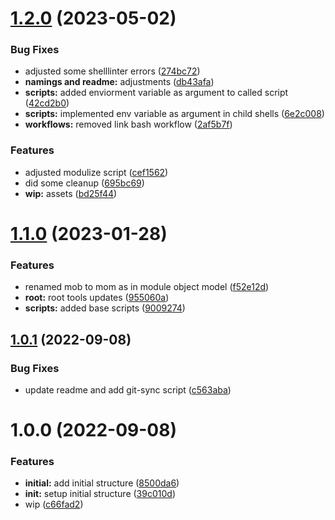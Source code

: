 # [1.2.0](https://github.com/paulAlexSerban/mod--boilerplate-starter-kit/compare/v1.1.0...v1.2.0) (2023-05-02)


### Bug Fixes

* adjusted some shelllinter errors ([274bc72](https://github.com/paulAlexSerban/mod--boilerplate-starter-kit/commit/274bc724400c9c1392c7244f3ab706595bde0f14))
* **namings and readme:** adjustments ([db43afa](https://github.com/paulAlexSerban/mod--boilerplate-starter-kit/commit/db43afaed50c8d2c0e5e31dbcaa8e5e5c0c6f6bc))
* **scripts:** added enviorment variable as argument to called script ([42cd2b0](https://github.com/paulAlexSerban/mod--boilerplate-starter-kit/commit/42cd2b0837bdea3bb85ec1c580c015989ccfd592))
* **scripts:** implemented env variable as argument in child shells ([6e2c008](https://github.com/paulAlexSerban/mod--boilerplate-starter-kit/commit/6e2c00848b988bdff684dfe420d1c0f2a50de3fd))
* **workflows:** removed link bash workflow ([2af5b7f](https://github.com/paulAlexSerban/mod--boilerplate-starter-kit/commit/2af5b7f101ac3082837146b63f2471e0e756c863))


### Features

* adjusted modulize script ([cef1562](https://github.com/paulAlexSerban/mod--boilerplate-starter-kit/commit/cef1562168f4daabde216a42eecf57b86f4dbf7d))
* did some cleanup ([695bc69](https://github.com/paulAlexSerban/mod--boilerplate-starter-kit/commit/695bc69ecd130e57440fa9d441efac3c59d5d976))
* **wip:** assets ([bd25f44](https://github.com/paulAlexSerban/mod--boilerplate-starter-kit/commit/bd25f44bfbb4405061c8ebb4312c8d541defb005))

# [1.1.0](https://github.com/paulAlexSerban/mod--boilerplate-starter-kit/compare/v1.0.1...v1.1.0) (2023-01-28)


### Features

* renamed mob to mom as in module object model ([f52e12d](https://github.com/paulAlexSerban/mod--boilerplate-starter-kit/commit/f52e12d40a84025cf98e6092eb6835c2757aec55))
* **root:** root tools updates ([955060a](https://github.com/paulAlexSerban/mod--boilerplate-starter-kit/commit/955060af095c5508326f4d7e668ef7888845ecb4))
* **scripts:** added base scripts ([9009274](https://github.com/paulAlexSerban/mod--boilerplate-starter-kit/commit/9009274c64c9d97ffbaca131e06652f75239f43e))

## [1.0.1](https://github.com/paulAlexSerban/tpl--clean-boilerplate/compare/v1.0.0...v1.0.1) (2022-09-08)


### Bug Fixes

* update readme and add git-sync script ([c563aba](https://github.com/paulAlexSerban/tpl--clean-boilerplate/commit/c563aba32ee9ac683aca78703d0aa82af7104239))

# 1.0.0 (2022-09-08)

### Features

- **initial:** add initial structure ([8500da6](https://github.com/paulAlexSerban/tpl--clean-boilerplate/commit/8500da663fb0a55454c879e379a87707700554b3))
- **init:** setup initial structure ([39c010d](https://github.com/paulAlexSerban/tpl--clean-boilerplate/commit/39c010d6467340836715b9d2662ab2ae99efe42a))
- wip ([c66fad2](https://github.com/paulAlexSerban/tpl--clean-boilerplate/commit/c66fad2a9d9cd29afa4126e3a27b6007ddc02839))
